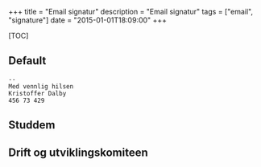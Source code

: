 +++
title = "Email signatur"
description = "Email signatur"
tags = ["email", "signature"]
date = "2015-01-01T18:09:00"
+++

[TOC]

## Default

    
    --
    Med vennlig hilsen
    Kristoffer Dalby
    456 73 429

## Studdem

## Drift og utviklingskomiteen
